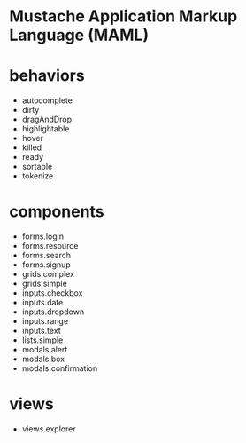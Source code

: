 <h1><strong>M</strong>ustache <strong>A</strong>pplication <strong>M</strong>arkup <strong>L</strong>anguage (MAML)</h1><h1>behaviors</h1><ul><li>autocomplete</li><li>dirty</li><li>dragAndDrop</li><li>highlightable</li><li>hover</li><li>killed</li><li>ready</li><li>sortable</li><li>tokenize</li></ul><h1>components</h1><ul><li>forms.login</li><li>forms.resource</li><li>forms.search</li><li>forms.signup</li><li>grids.complex</li><li>grids.simple</li><li>inputs.checkbox</li><li>inputs.date</li><li>inputs.dropdown</li><li>inputs.range</li><li>inputs.text</li><li>lists.simple</li><li>modals.alert</li><li>modals.box</li><li>modals.confirmation</li></ul><h1>views</h1><ul><li>views.explorer</li></ul>